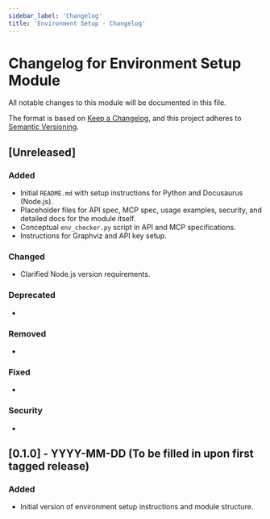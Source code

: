 ```yaml
---
sidebar_label: 'Changelog'
title: 'Environment Setup - Changelog'
---
```


# Changelog for Environment Setup Module

All notable changes to this module will be documented in this file.

The format is based on [Keep a Changelog](https://keepachangelog.com/en/1.0.0/),
and this project adheres to [Semantic Versioning](https://semver.org/spec/v2.0.0.html).

## [Unreleased]

### Added
- Initial `README.md` with setup instructions for Python and Docusaurus (Node.js).
- Placeholder files for API spec, MCP spec, usage examples, security, and detailed docs for the module itself.
- Conceptual `env_checker.py` script in API and MCP specifications.
- Instructions for Graphviz and API key setup.

### Changed
- Clarified Node.js version requirements.

### Deprecated
- 

### Removed
- 

### Fixed
- 

### Security
- 

## [0.1.0] - YYYY-MM-DD (To be filled in upon first tagged release)

### Added
- Initial version of environment setup instructions and module structure. 